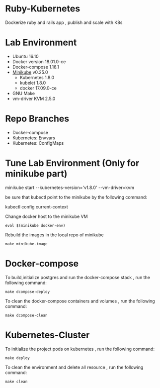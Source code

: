 # Ruby-Kubernetes
Dockerize ruby and rails app , publish and scale with K8s

# Lab Environment

* Ubuntu 16.10
* Docker version 18.01.0-ce
* Docker-compose 1.16.1
* [Minikube](https://kubernetes.io/docs/tasks/tools/install-minikube/) v0.25.0
   * Kubernetes 1.8.0
   * kubelet 1.8.0
   * docker 17.09.0-ce
* GNU Make 
* vm-driver KVM 2.5.0


# Repo Branches
* Docker-compose
* Kubernetes: Envvars
* Kubernetes: ConfigMaps

# Tune Lab Environment (Only for minikube part)

 minikube start --kubernetes-version='v1.8.0' --vm-driver=kvm
 
 be sure that kubectl point to the minikube by the following command:
 
 kubectl config current-context 
 
 Change docker host to the minikube VM
 
 ```
 eval $(minikube docker-env)
 ```
 
 Rebuild the images in the local repo of minikube

 ```
 make minikube-image
 ```
 


# Docker-compose 
To build,initialize postgres and run the docker-compose stack , run the following command:
```
make dcompose-deploy
```

To clean the docker-compose containers and volumes , run the following command:

```
make dcompose-clean
```

# Kubernetes-Cluster

To initialize the project pods on kubernetes , run the following command:

```
make deploy
```

To clean the environment and delete all resource , run the following command:
```
make clean
```
